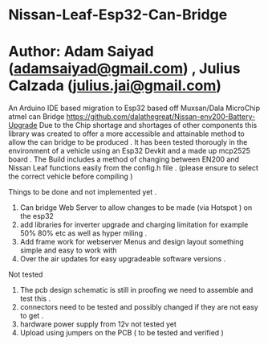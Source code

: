 # Nissan-Leaf-Esp32-Can-Bridge 
# Author: Adam Saiyad (adamsaiyad@gmail.com) , Julius Calzada (julius.jai@gmail.com)
An Arduino IDE based migration to Esp32 based off Muxsan/Dala MicroChip atmel can Bridge https://github.com/dalathegreat/Nissan-env200-Battery-Upgrade
Due to the Chip shortage and shortages of other components this library was created to offer a more accessible and attainable method to allow the can bridge to be produced .
It has been tested thorougly in the environment of a vehicle using an Esp32 Devkit and a made up mcp2525 board .
The Build includes a method of changing between EN200 and Nissan Leaf functions easily from the config.h file . (please ensure to select the correct vehicle before compiling )

Things to be done and not implemented yet .
1. Can bridge Web Server to allow changes to be made (via Hotspot ) on the esp32
2. add libraries for inverter upgrade and charging limitation for example 50% 80% etc as well as hyper miling .
3. Add frame work for webserver Menus and design layout something simple and easy to work with 
4. Over the air updates for easy upgradeable software versions .

Not tested 
1. The pcb design schematic is still in proofing we need to assemble and test this .
2. connectors need to be tested and possibly changed if they are not easy to get .
3. hardware power supply from 12v not tested yet 
4. Upload using jumpers on the PCB ( to be tested and verified )

